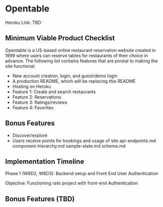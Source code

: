 # Opentable
  Heroku Link: TBD

## Minimum Viable Product Checklist
Opentable is a US-based online restaurant reservation website created in 1999 where users can reserve tables for restaurants of their choice in advance. The following list contains features that are pivotal to making the site functional:

- New account creation, login, and guest/demo login
- A production README, which will be replacing this README
- Hosting on Heroku
- Feature 1: Create and search restaurants
- Feature 2: Reservations
- Feature 3: Ratings/reviews
- Feature 4: Favorites

## Bonus Features
- Discover/explore
- Users receive points for bookings and usage of site
api-endpoints.md
component-hierarchy.md
sample-state.md
schema.md

## Implementation Timeline
Phase 1 (W8D2, W8D3): Backend setup and Front End User Authentication

  Objective: Functioning rails project with front-end Authentication


## Bonus Features (TBD)
